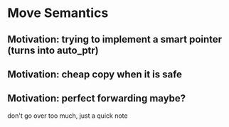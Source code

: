 # Move Semantics

## Motivation: trying to implement a smart pointer (turns into auto_ptr)

## Motivation: cheap copy when it is safe

## Motivation: perfect forwarding maybe?
don't go over too much, just a quick note

